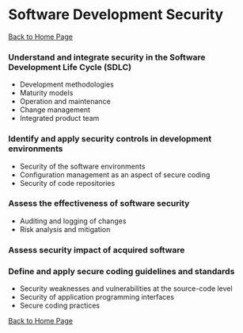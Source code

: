 # Software Development Security

[Back to Home Page](https://github.com/so87/CISSP-Study-Guide) <br />

### Understand and integrate security in the Software Development Life Cycle (SDLC)
* Development methodologies
* Maturity models
* Operation and maintenance
* Change management
* Integrated product team

### Identify and apply security controls in development environments
* Security of the software environments
* Configuration management as an aspect of secure coding
* Security of code repositories

### Assess the effectiveness of software security
* Auditing and logging of changes
* Risk analysis and mitigation

### Assess security impact of acquired software


### Define and apply secure coding guidelines and standards
* Security weaknesses and vulnerabilities at the source-code level
* Security of application programming interfaces
* Secure coding practices


[Back to Home Page](https://github.com/so87/CISSP-Study-Guide) <br />
